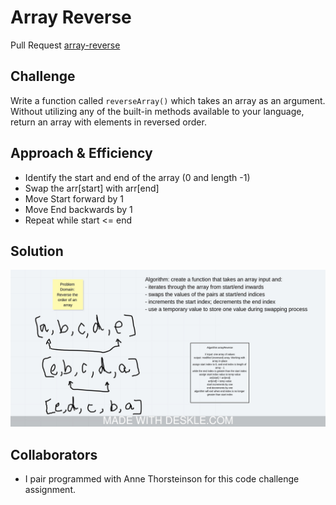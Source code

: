 # Array Reverse

Pull Request [array-reverse](https://github.com/dcalhoun286/data-structures-and-algorithms/pull/26)
<!-- Short summary or background information -->

## Challenge

Write a function called `reverseArray()` which takes an array as an argument. Without utilizing any of the built-in methods available to your language, return an array with elements in reversed order.

## Approach & Efficiency
<!-- What approach did you take? Why? What is the Big O space/time for this approach? -->
- Identify the start and end of the array (0 and length -1)
- Swap the arr[start] with arr[end]
- Move Start forward by 1
- Move End backwards by 1
- Repeat while start <= end

## Solution
<!-- Embedded whiteboard image -->
![array-reverse whiteboard](assets/array-reverse.jpeg)

## Collaborators

- I pair programmed with Anne Thorsteinson for this code challenge assignment.
